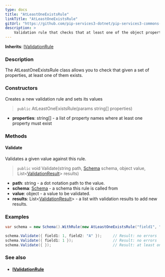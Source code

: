 ```yaml
---
type: docs
title: "AtLeastOneExistsRule"
linkTitle: "AtLeastOneExistsRule"
gitUrl: "https://github.com/pip-services3-dotnet/pip-services3-commons-dotnet"
description: >
    Validation rule that checks that at least one of the object properties exists.
---
```


**Inherits**: [IValidationRule](../ivalidation_rule)

### Description

The AtLeastOneExistsRule class allows you to check that given a set of properties, at least one of them exists. 

### Constructors
Creates a new validation rule and sets its values

> `public` AtLeastOneExistsRule(params string[] properties)

- **properties**: string[] - a list of property names where at least one property must exist

### Methods

#### Validate
Validates a given value against this rule.

> `public` void Validate(string path, [Schema](../schema) schema, object value, List<[ValidationResult](../validation_result)> results) 

- **path**: string - a dot notation path to the value.
- **schema**: [Schema](../schema) - a schema this rule is called from
- **value**: object - a value to be validated.
- **results**: List<[ValidationResult](../validation_result)> - a list with validation results to add new results.

### Examples
```cs
var schema = new Schema().WithRule(new AtLeastOneExistsRule("field1", "field2"));

schema.Validate({ field1: 1, field2: "A" });     // Result: no errors
schema.Validate({ field1: 1 });                  // Result: no errors
schema.Validate({ });                            // Result: at least one of properties field1, field2 must exist

```

### See also
- #### [IValidationRule](../ivalidation_rule)
